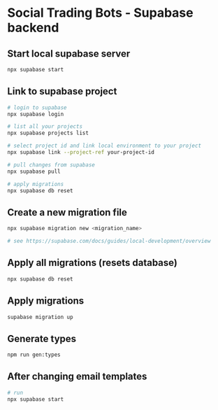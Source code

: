 # Social Trading Bots - Supabase backend

## Start local supabase server

```bash
npx supabase start
```

## Link to supabase project

```bash
# login to supabase
npx supabase login

# list all your projects  
npx supabase projects list

# select project id and link local environment to your project
npx supabase link --project-ref your-project-id

# pull changes from supabase
npx supabase pull

# apply migrations
npx supabase db reset
```

## Create a new migration file

```bash
npx supabase migration new <migration_name>

# see https://supabase.com/docs/guides/local-development/overview
```

## Apply all migrations (resets database)

```bash
npx supabase db reset
```

## Apply migrations

```bash
supabase migration up
```

## Generate types

```bash
npm run gen:types
```

## After changing email templates

```bash
# run
npx supabase start
```
